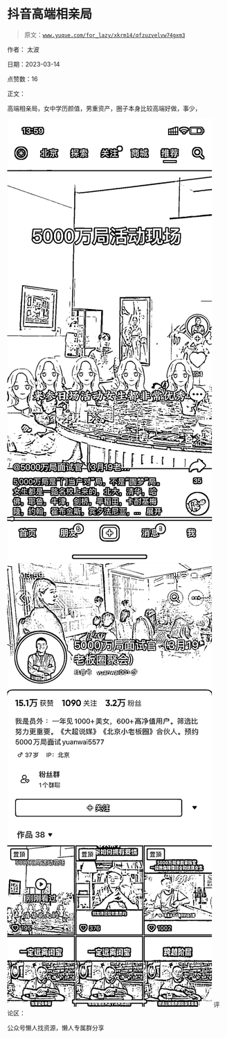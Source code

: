 # 抖音高端相亲局

> 原文：[`www.yuque.com/for_lazy/xkrm14/qfzuzvelvw74gxm3`](https://www.yuque.com/for_lazy/xkrm14/qfzuzvelvw74gxm3)



作者： 太波



日期：2023-03-14



点赞数：16



正文：



高端相亲局，女中学历颜值，男重资产，圈子本身比较高端好做，事少，



![](img/bd694f0841e8fe005d55c38ac395f0af.png)  <ne-p id="u33b4f08d" data-lake-id="u33b4f08d">![](img/496317732cc42bd98b1603d85c74b29b.png)  <ne-p id="u94291aaf" data-lake-id="u94291aaf">评论区：



公众号懒人找资源，懒人专属群分享

</ne-p></ne-p>
